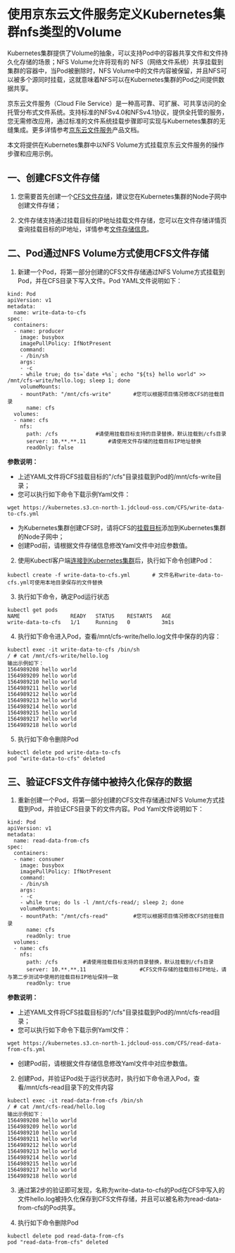 
# 使用京东云文件服务定义Kubernetes集群nfs类型的Volume

  Kubernetes集群提供了Volume的抽象，可以支持Pod中的容器共享文件和文件持久化存储的场景；NFS Volume允许将现有的 NFS（网络文件系统）共享挂载到集群的容器中，当Pod被删除时，NFS Volume中的文件内容被保留，并且NFS可以被多个源同时挂载，这就意味着NFS可以在Kubernetes集群的Pod之间提供数据共享。

  京东云文件服务（Cloud File Service）是一种高可靠、可扩展、可共享访问的全托管分布式文件系统。支持标准的NFSv4.0和NFSv4.1协议，提供全托管的服务，您无需修改应用，通过标准的文件系统挂载步骤即可实现与Kubernetes集群的无缝集成。更多详情参考[京东云文件服务](https://docs.jdcloud.com/cn/cloud-file-service/product-overview)产品文档。
  
  本文将提供在Kubernetes集群中以NFS Volume方式挂载京东云文件服务的操作步骤和应用示例。
  
## 一、创建CFS文件存储

1. 您需要首先创建一个[CFS文件存储](https://docs.jdcloud.com/cn/cloud-file-service/creating-file-system)，建议您在Kubernetes集群的Node子网中创建文件存储；

2. 文件存储支持通过挂载目标的IP地址挂载文件存储，您可以在文件存储详情页查询挂载目标的IP地址，详情参考[文件存储信息](https://docs.jdcloud.com/cn/cloud-file-service/file-system-detail)。

## 二、Pod通过NFS Volume方式使用CFS文件存储
    
1. 新建一个Pod，将第一部分创建的CFS文件存储通过NFS Volume方式挂载到Pod，并在CFS目录下写入文件。Pod YAML文件说明如下：
```
kind: Pod
apiVersion: v1
metadata:
  name: write-data-to-cfs
spec:
  containers:
  - name: producer
    image: busybox
    imagePullPolicy: IfNotPresent
    command:
    - /bin/sh
    args:
    - -c
    - while true; do ts=`date +%s`; echo "${ts} hello world" >> /mnt/cfs-write/hello.log; sleep 1; done
    volumeMounts:
    - mountPath: "/mnt/cfs-write"       #您可以根据项目情况修改CFS的挂载目录
      name: cfs
  volumes:
  - name: cfs
    nfs:
      path: /cfs			#请使用挂载目标支持的目录替换，默认挂载到/cfs目录
      server: 10.**.**.11		#请使用文件存储的挂载目标IP地址替换
      readOnly: false
```     
**参数说明：**

* 上述YAML文件将CFS挂载目标的"/cfs"目录挂载到Pod的/mnt/cfs-write目录；
* 您可以执行如下命令下载示例Yaml文件：

`
wget https://kubernetes.s3.cn-north-1.jdcloud-oss.com/CFS/write-data-to-cfs.yml
`
* 为Kubernetes集群创建CFS时，请将CFS的[挂载目标](https://docs.jdcloud.com/cn/cloud-file-service/creating-mount-target)添加到Kubernetes集群的Node子网中；
* 创建Pod前，请根据文件存储信息修改Yaml文件中对应参数值。

2. 使用Kubectl客户端[连接到Kubernetes集群](https://docs.jdcloud.com/cn/jcs-for-kubernetes/connect-to-cluster)后，执行如下命令创建Pod：

```
kubectl create -f write-data-to-cfs.yml       # 文件名称write-data-to-cfs.yml可使用本地目录保存的文件替换
```

3. 执行如下命令，确定Pod运行状态
```
kubectl get pods
NAME                READY   STATUS    RESTARTS   AGE
write-data-to-cfs   1/1     Running   0          3m1s
```

4. 执行如下命令进入Pod，查看/mnt/cfs-write/hello.log文件中保存的内容：
```
kubectl exec -it write-data-to-cfs /bin/sh
/ # cat /mnt/cfs-write/hello.log
输出示例如下：
1564989208 hello world
1564989209 hello world
1564989210 hello world
1564989211 hello world
1564989212 hello world
1564989213 hello world
1564989214 hello world
1564989215 hello world
1564989217 hello world
1564989218 hello world

```

5. 执行如下命令删除Pod

```
kubectl delete pod write-data-to-cfs
pod "write-data-to-cfs" deleted
```

## 三、验证CFS文件存储中被持久化保存的数据

1. 重新创建一个Pod，将第一部分创建的CFS文件存储通过NFS Volume方式挂载到Pod，并验证CFS目录下的文件内容。Pod Yaml文件说明如下：
```
kind: Pod
apiVersion: v1
metadata:
  name: read-data-from-cfs
spec:
  containers:
  - name: consumer
    image: busybox
    imagePullPolicy: IfNotPresent
    command:
    - /bin/sh
    args:
    - -c
    - while true; do ls -l /mnt/cfs-read/; sleep 2; done
    volumeMounts:
    - mountPath: "/mnt/cfs-read"		#您可以根据项目情况修改CFS的挂载目录
      name: cfs
      readOnly: true
  volumes:
  - name: cfs
    nfs:
      path: /cfs		#请使用挂载目标支持的目录替换，默认挂载到/cfs目录
      server: 10.**.**.11		          #CFS文件存储的挂载目标IP地址，请与第二步测试中使用的挂载目标IP地址保持一致
      readOnly: true
```     
**参数说明：**

* 上述YAML文件将CFS挂载目标的"/cfs"目录挂载到Pod的/mnt/cfs-read目录；
* 您可以执行如下命令下载示例Yaml文件：

`
wget https://kubernetes.s3.cn-north-1.jdcloud-oss.com/CFS/read-data-from-cfs.yml
`

* 创建Pod前，请根据文件存储信息修改Yaml文件中对应参数值。

2. 创建Pod，并验证Pod处于运行状态时，执行如下命令进入Pod，查看/mnt/cfs-read目录下的文件内容
```
kubectl exec -it read-data-from-cfs /bin/sh
/ # cat /mnt/cfs-read/hello.log
输出示例如下：
1564989208 hello world
1564989209 hello world
1564989210 hello world
1564989211 hello world
1564989212 hello world
1564989213 hello world
1564989214 hello world
1564989215 hello world
1564989217 hello world
1564989218 hello world
```
3. 通过第2步的验证即可发现，名称为write-data-to-cfs的Pod在CFS中写入的文件hello.log被持久化保存到CFS文件存储，并且可以被名称为read-data-from-cfs的Pod共享。

4. 执行如下命令删除Pod

```
kubectl delete pod read-data-from-cfs
pod "read-data-from-cfs" deleted
```